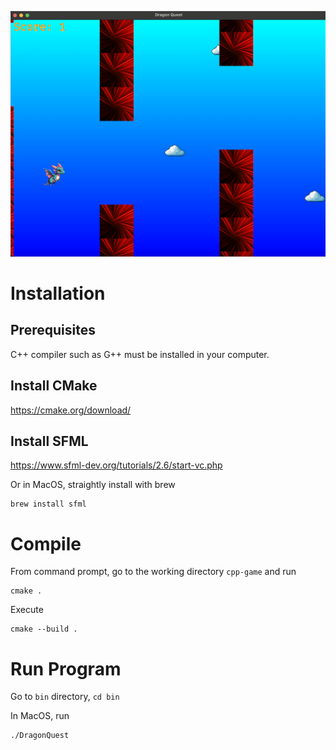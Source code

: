 ![alt text](DragonQuest.png "Dragon Quest")
# Installation
## Prerequisites
C++ compiler such as G++ must be installed in your computer.
## Install CMake
https://cmake.org/download/
## Install SFML
https://www.sfml-dev.org/tutorials/2.6/start-vc.php

Or in MacOS, straightly install with brew
```
brew install sfml
```

# Compile
From command prompt, go to the working directory `cpp-game` and run
```
cmake .
```

Execute
```
cmake --build .
```

# Run Program
Go to `bin` directory, `cd bin`

In MacOS, run
```
./DragonQuest
```